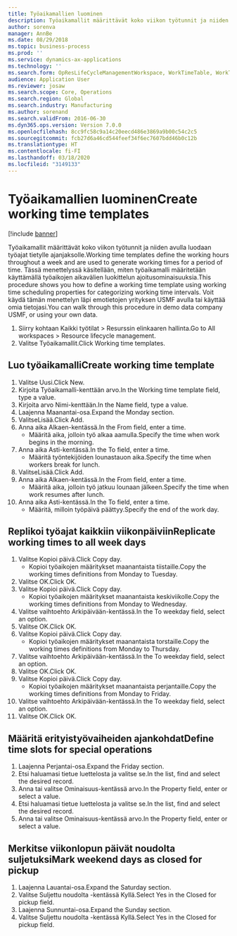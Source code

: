 ```yaml
---
title: Työaikamallien luominen
description: Työaikamallit määrittävät koko viikon työtunnit ja niiden avulla luodaan työajat tietylle ajanjaksolle.
author: sorenva
manager: AnnBe
ms.date: 08/29/2018
ms.topic: business-process
ms.prod: ''
ms.service: dynamics-ax-applications
ms.technology: ''
ms.search.form: OpResLifeCycleManagementWorkspace, WorkTimeTable, WorkTimeCopyDayDialog
audience: Application User
ms.reviewer: josaw
ms.search.scope: Core, Operations
ms.search.region: Global
ms.search.industry: Manufacturing
ms.author: sorenand
ms.search.validFrom: 2016-06-30
ms.dyn365.ops.version: Version 7.0.0
ms.openlocfilehash: 8cc9fc58c9a14c20eecd486e3869a9b00c54c2c5
ms.sourcegitcommit: fcb27d6a46cd544feef34f6ec7607bdd46b0c12b
ms.translationtype: HT
ms.contentlocale: fi-FI
ms.lasthandoff: 03/18/2020
ms.locfileid: "3149133"
---
```

# <a name="create-working-time-templates"></a><span data-ttu-id="8e26c-103">Työaikamallien luominen</span><span class="sxs-lookup"><span data-stu-id="8e26c-103">Create working time templates</span></span>

[!include [banner](../../includes/banner.md)]

<span data-ttu-id="8e26c-104">Työaikamallit määrittävät koko viikon työtunnit ja niiden avulla luodaan työajat tietylle ajanjaksolle.</span><span class="sxs-lookup"><span data-stu-id="8e26c-104">Working time templates define the working hours throughout a week and are used to generate working times for a period of time.</span></span> <span data-ttu-id="8e26c-105">Tässä menettelyssä käsitellään, miten työaikamalli määritetään käyttämällä työaikojen aikavälien luokittelun ajoitusominaisuuksia.</span><span class="sxs-lookup"><span data-stu-id="8e26c-105">This procedure shows you how to define a working time template using working time scheduling properties for categorizing working time intervals.</span></span> <span data-ttu-id="8e26c-106">Voit käydä tämän menettelyn läpi emotietojen yrityksen USMF avulla tai käyttää omia tietojasi.</span><span class="sxs-lookup"><span data-stu-id="8e26c-106">You can walk through this procedure in demo data company USMF, or using your own data.</span></span>

1. <span data-ttu-id="8e26c-107">Siirry kohtaan Kaikki työtilat > Resurssin elinkaaren hallinta.</span><span class="sxs-lookup"><span data-stu-id="8e26c-107">Go to All workspaces > Resource lifecycle management.</span></span>
2. <span data-ttu-id="8e26c-108">Valitse Työaikamallit.</span><span class="sxs-lookup"><span data-stu-id="8e26c-108">Click Working time templates.</span></span>

## <a name="create-working-time-template"></a><span data-ttu-id="8e26c-109">Luo työaikamalli</span><span class="sxs-lookup"><span data-stu-id="8e26c-109">Create working time template</span></span>
1. <span data-ttu-id="8e26c-110">Valitse Uusi.</span><span class="sxs-lookup"><span data-stu-id="8e26c-110">Click New.</span></span>
2. <span data-ttu-id="8e26c-111">Kirjoita Työaikamalli-kenttään arvo.</span><span class="sxs-lookup"><span data-stu-id="8e26c-111">In the Working time template field, type a value.</span></span>
3. <span data-ttu-id="8e26c-112">Kirjoita arvo Nimi-kenttään.</span><span class="sxs-lookup"><span data-stu-id="8e26c-112">In the Name field, type a value.</span></span>
4. <span data-ttu-id="8e26c-113">Laajenna Maanantai-osa.</span><span class="sxs-lookup"><span data-stu-id="8e26c-113">Expand the Monday section.</span></span>
5. <span data-ttu-id="8e26c-114">ValitseLisää.</span><span class="sxs-lookup"><span data-stu-id="8e26c-114">Click Add.</span></span>
6. <span data-ttu-id="8e26c-115">Anna aika Alkaen-kentässä.</span><span class="sxs-lookup"><span data-stu-id="8e26c-115">In the From field, enter a time.</span></span>
    * <span data-ttu-id="8e26c-116">Määritä aika, jolloin työ alkaa aamulla.</span><span class="sxs-lookup"><span data-stu-id="8e26c-116">Specify the time when work begins in the morning.</span></span>  
7. <span data-ttu-id="8e26c-117">Anna aika Asti-kentässä.</span><span class="sxs-lookup"><span data-stu-id="8e26c-117">In the To field, enter a time.</span></span>
    * <span data-ttu-id="8e26c-118">Määritä työntekijöiden lounastauon aika.</span><span class="sxs-lookup"><span data-stu-id="8e26c-118">Specify the time when workers break for lunch.</span></span>  
8. <span data-ttu-id="8e26c-119">ValitseLisää.</span><span class="sxs-lookup"><span data-stu-id="8e26c-119">Click Add.</span></span>
9. <span data-ttu-id="8e26c-120">Anna aika Alkaen-kentässä.</span><span class="sxs-lookup"><span data-stu-id="8e26c-120">In the From field, enter a time.</span></span>
    * <span data-ttu-id="8e26c-121">Määritä aika, jolloin työ jatkuu lounaan jälkeen.</span><span class="sxs-lookup"><span data-stu-id="8e26c-121">Specify the time when work resumes after lunch.</span></span>  
10. <span data-ttu-id="8e26c-122">Anna aika Asti-kentässä.</span><span class="sxs-lookup"><span data-stu-id="8e26c-122">In the To field, enter a time.</span></span>
    * <span data-ttu-id="8e26c-123">Määritä, milloin työpäivä päättyy.</span><span class="sxs-lookup"><span data-stu-id="8e26c-123">Specify the end of the work day.</span></span>  

## <a name="replicate-working-times-to-all-week-days"></a><span data-ttu-id="8e26c-124">Replikoi työajat kaikkiin viikonpäiviin</span><span class="sxs-lookup"><span data-stu-id="8e26c-124">Replicate working times to all week days</span></span>
1. <span data-ttu-id="8e26c-125">Valitse Kopioi päivä.</span><span class="sxs-lookup"><span data-stu-id="8e26c-125">Click Copy day.</span></span>
    * <span data-ttu-id="8e26c-126">Kopioi työaikojen määritykset maanantaista tiistaille.</span><span class="sxs-lookup"><span data-stu-id="8e26c-126">Copy the working times definitions from Monday to Tuesday.</span></span>  
2. <span data-ttu-id="8e26c-127">Valitse OK.</span><span class="sxs-lookup"><span data-stu-id="8e26c-127">Click OK.</span></span>
3. <span data-ttu-id="8e26c-128">Valitse Kopioi päivä.</span><span class="sxs-lookup"><span data-stu-id="8e26c-128">Click Copy day.</span></span>
    * <span data-ttu-id="8e26c-129">Kopioi työaikojen määritykset maanantaista keskiviikolle.</span><span class="sxs-lookup"><span data-stu-id="8e26c-129">Copy the working times definitions from Monday to Wednesday.</span></span>  
4. <span data-ttu-id="8e26c-130">Valitse vaihtoehto Arkipäivään-kentässä.</span><span class="sxs-lookup"><span data-stu-id="8e26c-130">In the To weekday field, select an option.</span></span>
5. <span data-ttu-id="8e26c-131">Valitse OK.</span><span class="sxs-lookup"><span data-stu-id="8e26c-131">Click OK.</span></span>
6. <span data-ttu-id="8e26c-132">Valitse Kopioi päivä.</span><span class="sxs-lookup"><span data-stu-id="8e26c-132">Click Copy day.</span></span>
    * <span data-ttu-id="8e26c-133">Kopioi työaikojen määritykset maanantaista torstaille.</span><span class="sxs-lookup"><span data-stu-id="8e26c-133">Copy the working times definitions from Monday to Thursday.</span></span>  
7. <span data-ttu-id="8e26c-134">Valitse vaihtoehto Arkipäivään-kentässä.</span><span class="sxs-lookup"><span data-stu-id="8e26c-134">In the To weekday field, select an option.</span></span>
8. <span data-ttu-id="8e26c-135">Valitse OK.</span><span class="sxs-lookup"><span data-stu-id="8e26c-135">Click OK.</span></span>
9. <span data-ttu-id="8e26c-136">Valitse Kopioi päivä.</span><span class="sxs-lookup"><span data-stu-id="8e26c-136">Click Copy day.</span></span>
    * <span data-ttu-id="8e26c-137">Kopioi työaikojen määritykset maanantaista perjantaille.</span><span class="sxs-lookup"><span data-stu-id="8e26c-137">Copy the working times definitions from Monday to Friday.</span></span>  
10. <span data-ttu-id="8e26c-138">Valitse vaihtoehto Arkipäivään-kentässä.</span><span class="sxs-lookup"><span data-stu-id="8e26c-138">In the To weekday field, select an option.</span></span>
11. <span data-ttu-id="8e26c-139">Valitse OK.</span><span class="sxs-lookup"><span data-stu-id="8e26c-139">Click OK.</span></span>

## <a name="define-time-slots-for-special-operations"></a><span data-ttu-id="8e26c-140">Määritä erityistyövaiheiden ajankohdat</span><span class="sxs-lookup"><span data-stu-id="8e26c-140">Define time slots for special operations</span></span>
1. <span data-ttu-id="8e26c-141">Laajenna Perjantai-osa.</span><span class="sxs-lookup"><span data-stu-id="8e26c-141">Expand the Friday section.</span></span>
2. <span data-ttu-id="8e26c-142">Etsi haluamasi tietue luettelosta ja valitse se.</span><span class="sxs-lookup"><span data-stu-id="8e26c-142">In the list, find and select the desired record.</span></span>
3. <span data-ttu-id="8e26c-143">Anna tai valitse Ominaisuus-kentässä arvo.</span><span class="sxs-lookup"><span data-stu-id="8e26c-143">In the Property field, enter or select a value.</span></span>
4. <span data-ttu-id="8e26c-144">Etsi haluamasi tietue luettelosta ja valitse se.</span><span class="sxs-lookup"><span data-stu-id="8e26c-144">In the list, find and select the desired record.</span></span>
5. <span data-ttu-id="8e26c-145">Anna tai valitse Ominaisuus-kentässä arvo.</span><span class="sxs-lookup"><span data-stu-id="8e26c-145">In the Property field, enter or select a value.</span></span>

## <a name="mark-weekend-days-as-closed-for-pickup"></a><span data-ttu-id="8e26c-146">Merkitse viikonlopun päivät noudolta suljetuksi</span><span class="sxs-lookup"><span data-stu-id="8e26c-146">Mark weekend days as closed for pickup</span></span>
1. <span data-ttu-id="8e26c-147">Laajenna Lauantai-osa.</span><span class="sxs-lookup"><span data-stu-id="8e26c-147">Expand the Saturday section.</span></span>
2. <span data-ttu-id="8e26c-148">Valitse Suljettu noudolta -kentässä Kyllä.</span><span class="sxs-lookup"><span data-stu-id="8e26c-148">Select Yes in the Closed for pickup field.</span></span>
3. <span data-ttu-id="8e26c-149">Laajenna Sunnuntai-osa.</span><span class="sxs-lookup"><span data-stu-id="8e26c-149">Expand the Sunday section.</span></span>
4. <span data-ttu-id="8e26c-150">Valitse Suljettu noudolta -kentässä Kyllä.</span><span class="sxs-lookup"><span data-stu-id="8e26c-150">Select Yes in the Closed for pickup field.</span></span>


